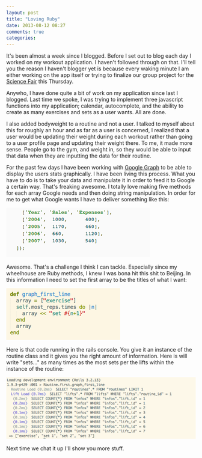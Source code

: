 ```yaml
---
layout: post
title: "Loving Ruby"
date: 2013-08-12 08:27
comments: true
categories: 
---
```

It's been almost a week since I blogged.  Before I set out to blog each day I worked on my workout application.  I haven't followed through on that.  I'll tell you the reason I haven't blogger yet is because every waking minute I am either working on the app itself or trying to finalize our group project for the [Science Fair](http://info.flatironschool.com/science-002-fair-rsvp-1/2/) this Thursday.

Anywho, I have done quite a bit of work on my application since last I blogged.  Last time we spoke, I was trying to implement three javascript functions into my application; calendar, autocomplete, and the ability to create as many exercises and sets as a user wants.  All are done.

I also added bodyweight to a routine and not a user.  I talked to myself about this for roughly an hour and as far as a user is concerned, I realized that a user would be updating their weight during each workout rather than going to a user profile page and updating their weight there.  To me, it made more sense.  People go to the gym, and weight in, so they would be able to input that data when they are inputting the data for their routine.  

For the past few days I have been working with  [Google Graph](https://developers.google.com/chart/) to be able to display the users stats graphically.  I have been living this process.  What you have to do is to take your data and manipulate it in order to feed it to Google a certain way.  That's freaking awesome.  I totally love making five methods for each array Google needs and then doing string manipulation.  In order for me to get what Google wants I have to deliver something like this:

![google](/images/google.png)  

Awesome.  That's a challenge I think I can tackle.  Especially since my wheelhouse are Ruby methods, I knew I was bona hit this shit to Beijing. In this information I need to set the first array to be the titles of what I want:  

![google](/images/firstline.png)

Here is that code running in the rails console.  You give it an instance of the routine class and it gives you the right amount of information.  Here is will write "sets…" as many times as the most sets per the lifts within the instance of the routine:

![console](/images/firstlinerailsc.png)

Next time we chat it up I'll show you more stuff.

